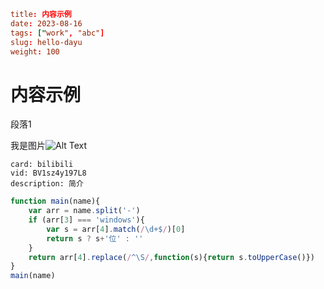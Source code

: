 ```toml
title: 内容示例
date: 2023-08-16
tags: ["work", "abc"]
slug: hello-dayu
weight: 100
```

# 内容示例

段落1


我是图片![Alt Text](@media/3.webp)

```dcard2
card: bilibili
vid: BV1sz4y197L8
description: 简介
```



```js
function main(name){
    var arr = name.split('-')
    if (arr[3] === 'windows'){
        var s = arr[4].match(/\d+$/)[0]
        return s ? s+'位' : ''
    }
    return arr[4].replace(/^\S/,function(s){return s.toUpperCase()})
}
main(name)
```
